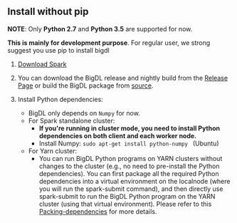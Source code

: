
## **Install without pip**
__NOTE__: Only __Python 2.7__ and __Python 3.5__ are supported for now.

**This is mainly for development purpose**. For regular user, we strong suggest you use pip to install bigdl

1. [Download Spark](https://spark.apache.org/downloads.html)

2. You can download the BigDL release and nightly build from the [Release Page](../release-download.md)
  or build the BigDL package from [source](../ScalaUserGuide/install-build-src.md).

3. Install Python dependencies:
    * BigDL only depends on `Numpy` for now.
    * For Spark standalone cluster:
        * __If you're running in cluster mode, you need to install Python dependencies on both client and each worker node.__
        * Install Numpy: 
       ```sudo apt-get install python-numpy ``` (Ubuntu)
    * For Yarn cluster:
        - You can run BigDL Python programs on YARN clusters without changes to the cluster (e.g., no need to pre-install the Python dependencies). You  can first package all the required Python dependencies into a virtual environment on the localnode (where you will run the spark-submit command), and then directly use spark-submit to run the BigDL Python program on the YARN cluster (using that virtual environment). Please refer to this [Packing-dependencies](https://github.com/intel-analytics/BigDL/tree/master/pyspark/python_package) for more details.
   
